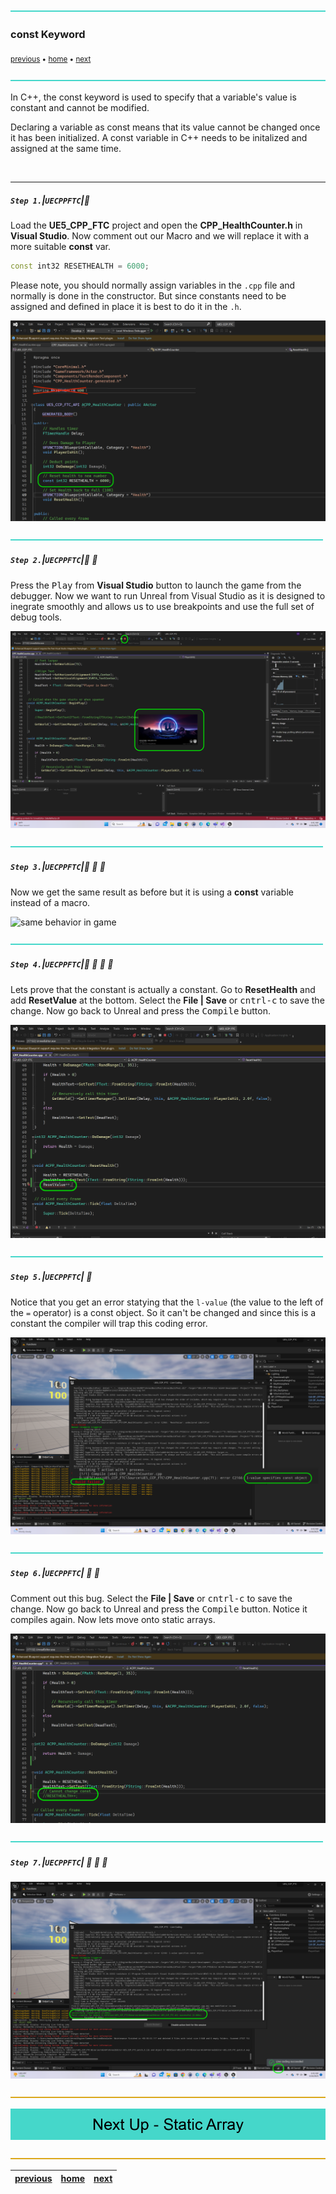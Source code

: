 ![](../images/line3.png)

### const Keyword

<sub>[previous](../macros/README.md#user-content-macros--blueprints) • [home](../README.md#user-content-ue5-cpp-functions--templates--classes) • [next](../static-array/README.md#user-content-static-array)</sub>

![](../images/line3.png)

In C++, the const keyword is used to specify that a variable's value is constant and cannot be modified. 

Declaring a variable as const means that its value cannot be changed once it has been initialized. A const variable in C++ needs to be initalized and assigned at the same time.

<br>

---

##### `Step 1.`\|`UECPPFTC`|:small_blue_diamond:

Load the **UE5_CPP_FTC** project and open the **CPP_HealthCounter.h** in **Visual Studio**. Now comment out our Macro and we will replace it with a more suitable **const** var.

```cpp
const int32 RESETHEALTH = 6000;
```

Please note, you should normally assign variables in the `.cpp` file and normally is done in the constructor.  But since constants need to be assigned and defined in place it is best to do it in the `.h`.

![alt_text](images/resetHealth.png)

![](../images/line2.png)

##### `Step 2.`\|`UECPPFTC`|:small_blue_diamond: :small_blue_diamond: 

Press the <kbd>Play</kbd> from **Visual Studio** button to launch the game from the debugger. Now we want to run Unreal from Visual Studio as it is designed to inegrate smoothly and allows us to use breakpoints and use the full set of debug tools.

![launch game from visual studio](images/runThroughEditor.png)

![](../images/line2.png)

##### `Step 3.`\|`UECPPFTC`|:small_blue_diamond: :small_blue_diamond: :small_blue_diamond:

Now we get the same result as before but it is using a **const** variable instead of a macro.

![same behavior in game](images/sixThousandConst.png)

![](../images/line2.png)

##### `Step 4.`\|`UECPPFTC`|:small_blue_diamond: :small_blue_diamond: :small_blue_diamond: :small_blue_diamond:

Lets prove that the constant is actually a constant.  Go to **ResetHealth** and add **ResetValue** at the bottom.  Select the **File | Save** or <kbd>cntrl-c</kbd> to save the change.  Now go back to Unreal and press the <kbd>Compile</kbd> button.

![try changing const value](images/changeConst.png)

![](../images/line2.png)

##### `Step 5.`\|`UECPPFTC`| :small_orange_diamond:

Notice that you get an error statying that the `l-value` (the value to the left of the `=` operator) is a const object.  So it can't be changed and since this is a constant the compiler will trap this coding error.

![compile and fail](images/wontCompile.png)

![](../images/line2.png)

##### `Step 6.`\|`UECPPFTC`| :small_orange_diamond: :small_blue_diamond:

Comment out this bug. Select the **File | Save** or <kbd>cntrl-c</kbd> to save the change.  Now go back to Unreal and press the <kbd>Compile</kbd> button. Notice it compiles again. Now lets move onto static arrays.

![comment out bug](images/commentOutBug.png)

![](../images/line2.png)

##### `Step 7.`\|`UECPPFTC`| :small_orange_diamond: :small_blue_diamond: :small_blue_diamond:

![alt_text](images/nowCompiles.png)

![](../images/line.png)

<!-- <img src="https://via.placeholder.com/1000x100/45D7CA/000000/?text=Next Up - Static Array"> -->

![next up - ](images/banner.png)

![](../images/line.png)

| [previous](../macros/README.md#user-content-macros--blueprints)| [home](../README.md#user-content-ue5-cpp-functions--templates--classes) | [next](../static-array/README.md#user-content-static-array)|
|---|---|---|
